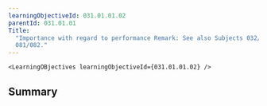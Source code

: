 ```yaml
---
learningObjectiveId: 031.01.01.02
parentId: 031.01.01
Title:
  "Importance with regard to performance Remark: See also Subjects 032/034 and
  081/082."
---
```


```tsx eval
<LearningOBjectives learningObjectiveId={031.01.01.02} />
```

## Summary
